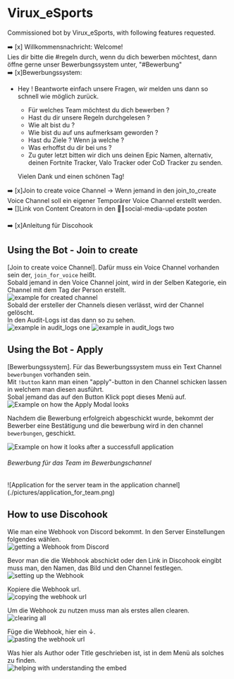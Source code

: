 # Virux_eSports

Commissioned bot by Virux_eSports, with following features requested. <br>

➡️ [x] Willkommensnachricht: Welcome! <br> Lies dir bitte die #regeln durch, wenn du dich bewerben möchtest, dann öffne gerne unser Bewerbungssystem unter, "#Bewerbung" <br>
➡️ [x]Bewerbungssystem: <br>

- Hey ! Beantworte einfach unsere Fragen, wir melden uns dann so schnell wie möglich zurück. <br>

  - Für welches Team möchtest du dich bewerben ? <br>
  - Hast du dir unsere Regeln durchgelesen ?<br>
  - Wie alt bist du ?
  - Wie bist du auf uns aufmerksam geworden ?<br>
  - Hast du Ziele ? Wenn ja welche ?<br>
  - Was erhoffst du dir bei uns ?<br>
  - Zu guter letzt bitten wir dich uns deinen Epic Namen, alternativ, deinen Fortnite Tracker, Valo Tracker oder CoD Tracker zu senden.<br>

  Vielen Dank und einen schönen Tag!<br>

➡️ [x]Join to create voice Channel → Wenn jemand in den join_to_create Voice Channel soll ein eigener Temporärer Voice Channel erstellt werden.<br>
➡️ []Link von Content Creatorn in den 🔔┃social-media-update posten<br>

➡️ [x]Anleitung für Discohook

## Using the Bot - Join to create

[Join to create voice Channel]. Dafür muss ein Voice Channel vorhanden sein der, <code>join_for_voice</code> heißt. <br>
Sobald jemand in den Voice Channel joint, wird in der Selben Kategorie, ein Channel mit dem Tag der Person erstellt. <br>
![example for created channel](./pictures/channel_example.png)
<br>
Sobald der ersteller der Channels diesen verlässt, wird der Channel gelöscht. <br>
In den Audit-Logs ist das dann so zu sehen. <br>
![example in audit_logs one](./pictures/audit_log_example_1.png)
![example in audit_logs two](./pictures/audit_log_example_2.png)

## Using the Bot - Apply

[Bewerbungssystem]. Für das Bewerbungssystem muss ein Text Channel <code>bewerbungen</code> vorhanden sein. <br>
Mit <code>!button</code> kann man einen "apply"-button in den Channel schicken lassen in welchem man diesen ausführt. <br>
Sobal jemand das auf den Button Klick popt dieses Menü auf. <br>
![Example on how the Apply Modal looks](./pictures/modal_example.png)

Nachdem die Bewerbung erfolgreich abgeschickt wurde, bekommt der Bewerber eine Bestätigung und die bewerbung wird in den channel <code>bewerbungen</code>, geschickt. <br>

![Example on how it looks after a successfull application](./pictures/successfull_application.png)

<h6>Bewerbung für das Team im Bewerbungschannel</h6>
![Application for the server team in the application channel](./pictures/application_for_team.png)

## How to use Discohook

Wie man eine Webhook von Discord bekommt. In den Server Einstellungen folgendes wählen. <br>
![getting a Webhook from Discord](./pictures/using_discohook_discord.png)

Bevor man die die Webhook abschickt oder den Link in Discohook eingibt muss man, den Namen, das Bild und den Channel festlegen. <br>
![setting up the Webhook](./pictures/setting_up_the_webhook.png)

Kopiere die Webhook url. <br>
![copying the webhook url](./pictures/copy_webhook_url.png)

Um die Webhook zu nutzen muss man als erstes allen clearen. <br>
![clearing all](./pictures/clear_all.png)

Füge die Webhook, hier ein ↓. <br>
![pasting the webhook url](./pictures/paste_webhook_url.png)

Was hier als Author oder Title geschrieben ist, ist in dem Menü als solches zu finden. <br>
![helping with understanding the embed](./pictures/embed_example.png)
